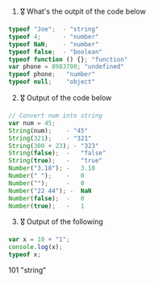 1. 🎖 What's the outpit of the code below
```js
typeof "Joe";  - "string"
typeof 4;      - "number"
typeof NaN;    - "number"
typeof false;  - "boolean"
typeof function () {}; "function"
var phone = 8983700; "undefined"
typeof phone;   "number"
typeof null;    "object"
```

2. 🎖 Output of the code below
```js
// Convert num into string
var num = 45;
String(num);    - "45"
String(321);    - "321"
String(300 + 23); - "323"
String(false);  -   "false"
String(true);   -   "true"
Number("3.18"); -   3.18
Number(" ");    -   0
Number("");     -   0
Number("22 44"); -  NaN
Number(false);  -   0
Number(true);   -   1
```

3. 🎖 Output of the following

```js
var x = 10 + "1";
console.log(x);
typeof x;
```
101
"string"
